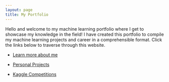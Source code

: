 ```yaml
---
layout: page
title: My Portfolio
---
```


Hello and welcome to my machine learning portfolio where I get to showcase my knowledge in the field! I have created this portfolio to compile my machine learning projects and career in a comprehensible format. Click the links below to traverse through this website.

- [Learn more about me](index.md)

- [Personal Projects](Personal_Projects.md)

- [Kaggle Competitions](Kaggle_Competitions.md)

